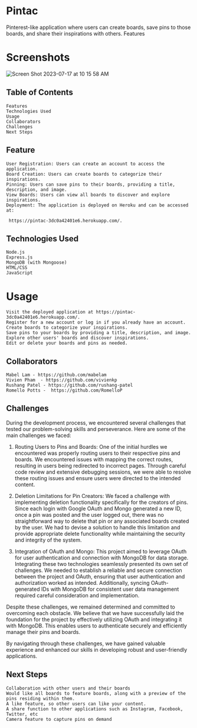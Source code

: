 # Pintac

Pinterest-like application where users can create boards, save pins to those boards, and share their inspirations with others.
Features

# Screenshots 

![Screen Shot 2023-07-17 at 10 15 58 AM](https://github.com/rushang-patel/Pintac/assets/135625095/5ae788b3-3bf1-4da1-8cd5-a138538f6786)


## Table of Contents

    Features
    Technologies Used
    Usage
    Collaborators
    Challenges
    Next Steps

## Feature

    User Registration: Users can create an account to access the application.
    Board Creation: Users can create boards to categorize their inspirations.
    Pinning: Users can save pins to their boards, providing a title, description, and image.
    View Boards: Users can view all boards to discover and explore inspirations.
    Deployment: The application is deployed on Heroku and can be accessed at:
    
     https://pintac-3dc0a42401e6.herokuapp.com/.

## Technologies Used

    Node.js
    Express.js
    MongoDB (with Mongoose)
    HTML/CSS
    JavaScript

# Usage

    Visit the deployed application at https://pintac-3dc0a42401e6.herokuapp.com/.
    Register for a new account or log in if you already have an account.
    Create boards to categorize your inspirations.
    Save pins to your boards by providing a title, description, and image.
    Explore other users' boards and discover inspirations.
    Edit or delete your boards and pins as needed.

## Collaborators

    Mabel Lam - https://github.com/mabelam
    Vivien Pham  - https://github.com/vivienkp
    Rushang Patel - https://github.com/rushang-patel
    Romello Potts -  https://github.com/RomelloP

## Challenges

During the development process, we encountered several challenges that tested our problem-solving skills and perseverance. Here are some of the main challenges we faced:

1. Routing Users to Pins and Boards:
   One of the initial hurdles we encountered was properly routing users to their respective pins and boards. We encountered issues with mapping the correct routes, resulting in users being redirected to incorrect pages. Through careful code review and extensive debugging sessions, we were able to resolve these routing issues and ensure users were directed to the intended content.

2. Deletion Limitations for Pin Creators:
   We faced a challenge with implementing deletion functionality specifically for the creators of pins. Since each login with Google OAuth and Mongo generated a new ID, once a pin was posted and the user logged out, there was no straightforward way to delete that pin or any associated boards created by the user. We had to devise a solution to handle this limitation and provide appropriate delete functionality while maintaining the security and integrity of the system.

3. Integration of OAuth and Mongo:
   This project aimed to leverage OAuth for user authentication and connection with MongoDB for data storage. Integrating these two technologies seamlessly presented its own set of challenges. We needed to establish a reliable and secure connection between the project and OAuth, ensuring that user authentication and authorization worked as intended. Additionally, syncing OAuth-generated IDs with MongoDB for consistent user data management required careful consideration and implementation.

Despite these challenges, we remained determined and committed to overcoming each obstacle. We believe that we have successfully laid the foundation for the project by effectively utilizing OAuth and integrating it with MongoDB. This enables users to authenticate securely and efficiently manage their pins and boards.

By navigating through these challenges, we have gained valuable experience and enhanced our skills in developing robust and user-friendly applications.

## Next Steps

    Collaboration with other users and their boards
    Would like all boards to feature boards, along with a preview of the pins residing within them.
    A like feature, so other users can like your content.
    A share function to other applications such as Instagram, Facebook, Twitter, etc
    Camera feature to capture pins on demand

